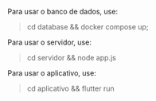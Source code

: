 Para usar o banco de dados, use:

> cd database && docker compose up;

Para usar o servidor, use:

> cd servidor && node app.js

Para usar o aplicativo, use:

> cd aplicativo && flutter run